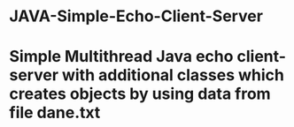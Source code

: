 # JAVA-Simple-Echo-Client-Server

# Simple Multithread Java echo client-server with additional classes which creates objects by using data from file dane.txt
